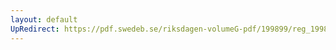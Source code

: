 ```yaml
---
layout: default
UpRedirect: https://pdf.swedeb.se/riksdagen-volumeG-pdf/199899/reg_199899/reg_199899_0006.pdf
---
```

